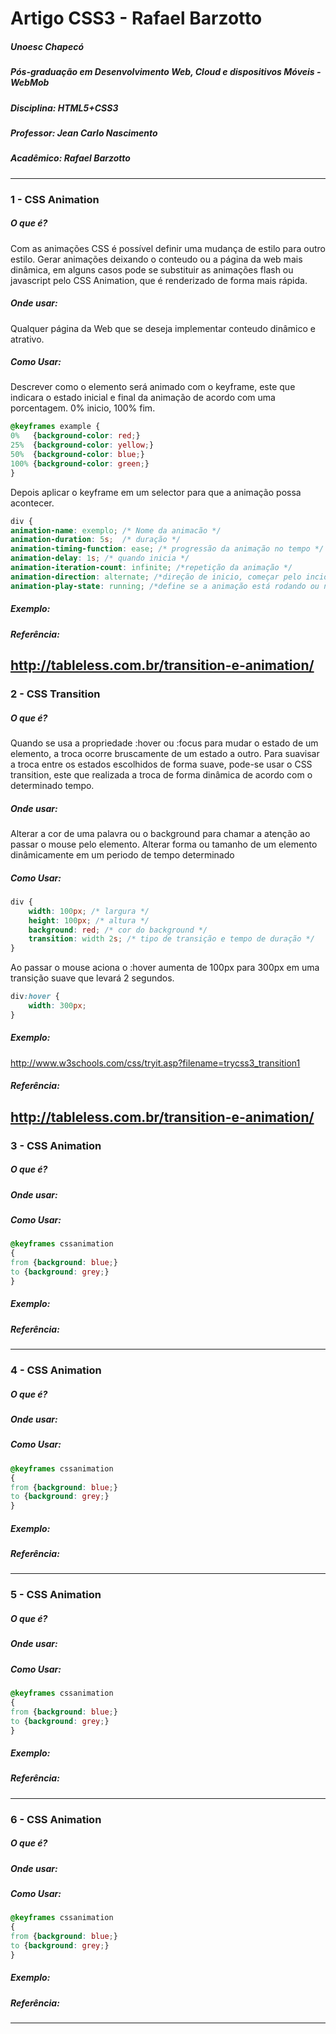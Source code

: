 # Artigo CSS3 - Rafael Barzotto

##### Unoesc Chapecó
##### Pós-graduação em Desenvolvimento Web, Cloud e dispositivos Móveis - WebMob
##### Disciplina: HTML5+CSS3
##### Professor: Jean Carlo Nascimento
##### Acadêmico: Rafael Barzotto
----------------
### 1 - CSS Animation

##### O que é?
Com as animações CSS é possível definir uma mudança de estilo para outro estilo.
Gerar animações deixando o conteudo ou a página da web mais dinâmica, em alguns casos
pode se substituir as animações flash ou javascript pelo CSS Animation, que é renderizado de forma mais rápida.


##### Onde usar:
Qualquer página da Web que se deseja implementar conteudo dinâmico e atrativo.

##### Como Usar:
Descrever como o elemento será animado com o keyframe, este que indicara o estado inicial e final da animação de acordo
com uma porcentagem. 0% inicio, 100% fim.

```css
@keyframes example {
0%   {background-color: red;}
25%  {background-color: yellow;}
50%  {background-color: blue;}
100% {background-color: green;}
}
```

Depois aplicar o keyframe em um selector para que a animação possa acontecer.

```css
div {
animation-name: exemplo; /* Nome da animacão */
animation-duration: 5s;  /* duração */
animation-timing-function: ease; /* progressão da animação no tempo */
animation-delay: 1s; /* quando inicia */
animation-iteration-count: infinite; /*repetição da animação */
animation-direction: alternate; /*direção de inicio, começar pelo incio ou pelo final */
animation-play-state: running; /*define se a animação está rodando ou nao */
```

##### Exemplo:

##### Referência:

<http://tableless.com.br/transition-e-animation/>
----------------
### 2 - CSS Transition

##### O que é?
Quando se usa a propriedade :hover ou :focus para mudar o estado de um elemento, a troca ocorre bruscamente
de um estado a outro.
Para suavisar a troca entre os estados escolhidos de forma suave, pode-se usar o CSS transition, este que realizada 
a troca de forma dinâmica de acordo com o determinado tempo.

##### Onde usar:
Alterar a cor de uma palavra ou o background para chamar a atenção ao passar o mouse pelo elemento.
Alterar forma ou tamanho de um elemento dinâmicamente em um periodo de tempo determinado

##### Como Usar:

```css
div {
    width: 100px; /* largura */
    height: 100px; /* altura */
    background: red; /* cor do background */
    transition: width 2s; /* tipo de transição e tempo de duração */
}
```

Ao passar o mouse aciona o :hover aumenta de 100px para 300px em uma transição suave que levará 2 segundos.

```css
div:hover {
    width: 300px;
}
```
##### Exemplo:

<http://www.w3schools.com/css/tryit.asp?filename=trycss3_transition1>

##### Referência:

<http://tableless.com.br/transition-e-animation/>
----------------
### 3 - CSS Animation

##### O que é?

##### Onde usar:

##### Como Usar:

```css
@keyframes cssanimation
{
from {background: blue;}
to {background: grey;}
}
```

##### Exemplo:

##### Referência:
----------------
### 4 - CSS Animation

##### O que é?

##### Onde usar:

##### Como Usar:

```css
@keyframes cssanimation
{
from {background: blue;}
to {background: grey;}
}
```

##### Exemplo:

##### Referência:
----------------
### 5 - CSS Animation

##### O que é?

##### Onde usar:

##### Como Usar:

```css
@keyframes cssanimation
{
from {background: blue;}
to {background: grey;}
}
```

##### Exemplo:

##### Referência:
----------------
### 6 - CSS Animation

##### O que é?

##### Onde usar:

##### Como Usar:

```css
@keyframes cssanimation
{
from {background: blue;}
to {background: grey;}
}
```

##### Exemplo:

##### Referência:
----------------


